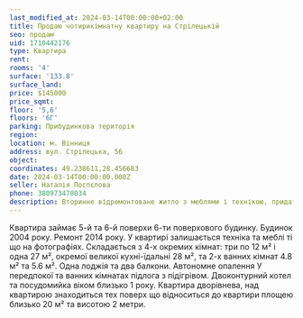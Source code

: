 ```yaml
---
last_modified_at: 2024-03-14T00:00:00+02:00
title: Продаю чотирикімнатну квартиру на Стрілецькій
seo: продам
uid: 1710442176
type: Квартира
rent:
rooms: '4'
surface: '133.8'
surface_land:
price: $145000
price_sqmt:
floor: '5,6'
floors: '6Г'
parking: Прибудинкова територія
region:
location: м. Вінниця
address: вул. Стрілецька, 56
object:
coordinates: 49.238611,28.456683
date: 2024-03-14T00:00:00.000Z
seller: Наталія Поспєлова
phone: 380973478034
description: Вторинне відремонтоване житло з меблями і технікою, придатне і готове для проживання
---
```


Квартира займає 5-й та 6-й поверхи 6-ти поверхового будинку. Будинок 2004 року. Ремонт 2014 року. У квартирі залишається техніка та меблі ті що на фотографіях. Складається з 4-х окремих кімнат: три по 12 м² і одна 27 м², окремої великої кухні-їдальні 28 м², та 2-х ванних кімнат 4.8 м² та 5.6 м². Одна лоджія та два балкони. Автономне опалення У передпокої та ванних кімнатах підлога з підігрівом. Двоконтурний котел та посудомийка віком близько 1 року. Квартира дворівнева, над квартирою знаходиться тех поверх що відноситься до квартири площею близько 20 м² та висотою 2 метри.

